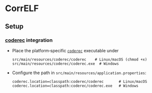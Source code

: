# CorrELF

## Setup


### [coderec](https://github.com/vobst/coderec) integration

* Place the platform‐specific [`coderec`](https://github.com/vobst/coderec) executable under

    ```
    src/main/resources/coderec/coderec    # Linux/macOS (chmod +x)  
    src/main/resources/coderec/coderec.exe  # Windows  
    ```
  
* Configure the path in `src/main/resources/application.properties`:

     ```properties
     coderec.location=classpath:coderec/coderec       # Linux/macOS
     coderec.location=classpath:coderec/coderec.exe   # Windows
     ```
